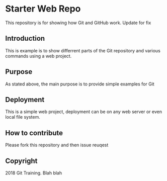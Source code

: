 # Starter Web Repo

This repository is for showing how Git and GitHub work.
Update for fix

## Introduction

This is example is to show differrent parts of the Git repository and various commands using a web project.

## Purpose

As stated above, the main purpose is to provide simple examples for Git

## Deployment

This is a simple web project, deployment can be on any web server or even local file system.

## How to contribute

Please fork this repository and then issue reuqest

## Copyright

2018 Git Training. Blah blah